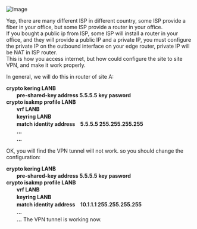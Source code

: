 ![Image](https://github.com/silence-kai/IPsecVPN/blob/master/L2L%20VPN%20problems/L2L%20VPN%20under%20the%20NAT.png)  


Yep, there are many different ISP in different country, some ISP provide a fiber in your office, but some ISP provide a router in your office.  
If you bought a public ip from ISP, some ISP will install a router in your office, and they will provide a public IP and a private IP, you must configure the private IP on the outbound interface on your edge router, private IP will be NAT in ISP router.  
This is how you access internet, but how could configure the site to site VPN, and make it work properly.  

In general, we will do this in router of site A:  

**crypto kering LANB**  
　　**pre-shared-key address 5.5.5.5 key pasword**  
**crypto isakmp profile LANB**  
　　**vrf LANB**  
　　**keyring LANB**  
　　**match identity address　5.5.5.5 255.255.255.255**  
　　**...**  
　　**...**  
  
OK, you will find the VPN tunnel will not work. so you should change the configuration:  

**crypto kering LANB**  
　　**pre-shared-key address 5.5.5.5 key pasword**  
**crypto isakmp profile LANB**  
　　**vrf LANB**  
　　**keyring LANB**  
　　**match identity address　10.1.1.1 255.255.255.255**  
　　**...**  
　　**...** 
The VPN tunnel is working now.
